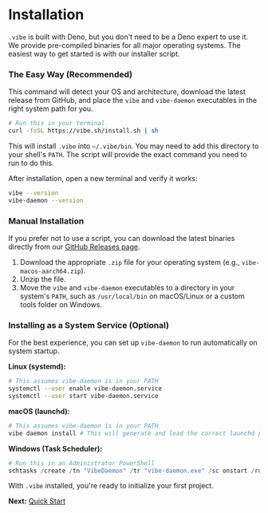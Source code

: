 # Installation

`.vibe` is built with Deno, but you don't need to be a Deno expert to use it. We provide pre-compiled binaries for all major operating systems. The easiest way to get started is with our installer script.

### The Easy Way (Recommended)

This command will detect your OS and architecture, download the latest release from GitHub, and place the `vibe` and `vibe-daemon` executables in the right system path for you.

```bash
# Run this in your terminal
curl -fsSL https://vibe.sh/install.sh | sh
```

This will install `.vibe` into `~/.vibe/bin`. You may need to add this directory to your shell's `PATH`. The script will provide the exact command you need to run to do this.

After installation, open a new terminal and verify it works:

```bash
vibe --version
vibe-daemon --version
```

### Manual Installation

If you prefer not to use a script, you can download the latest binaries directly from our [GitHub Releases page](https://github.com/vhybzos/.vibe/releases/latest).

1. Download the appropriate `.zip` file for your operating system (e.g., `vibe-macos-aarch64.zip`).
2. Unzip the file.
3. Move the `vibe` and `vibe-daemon` executables to a directory in your system's `PATH`, such as `/usr/local/bin` on macOS/Linux or a custom tools folder on Windows.

### Installing as a System Service (Optional)

For the best experience, you can set up `vibe-daemon` to run automatically on system startup.

**Linux (systemd):**

```bash
# This assumes vibe-daemon is in your PATH
systemctl --user enable vibe-daemon.service
systemctl --user start vibe-daemon.service
```

**macOS (launchd):**

```bash
# This assumes vibe-daemon is in your PATH
vibe daemon install # This will generate and load the correct launchd plist
```

**Windows (Task Scheduler):**

```powershell
# Run this in an Administrator PowerShell
schtasks /create /tn "VibeDaemon" /tr "vibe-daemon.exe" /sc onstart /ru System
```

With `.vibe` installed, you're ready to initialize your first project.

**Next:** [Quick Start](./03-quick-start.md)
